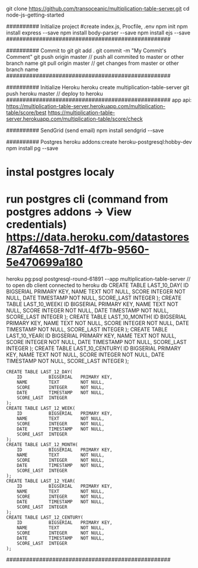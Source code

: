 git clone  https://github.com/transoceanic/multiplication-table-server.git
cd node-js-getting-started

########## Initialize project
#create index.js, Procfile, .env
npm init
npm install express --save
npm install body-parser --save
npm install ejs --save
##################################################

########## Commit to git
git add .
git commit -m "My Commit's Comment"
git push origin master // push all commited to master or other branch name
git pull origin master // get changes from master or other branch name
##################################################

########## Initialize Heroku
heroku create multiplication-table-server
git push heroku master    // deploy to heroku
##################################################
app api:
https://multiplication-table-server.herokuapp.com/multiplication-table/score/best
https://multiplication-table-server.herokuapp.com/multiplication-table/score/check

########## SendGrid (send email)
npm install sendgrid --save

########## Postgres
heroku addons:create heroku-postgresql:hobby-dev
npm install pg --save
# instal postgres localy
# run postgres cli (command from postgres addons -> View credentials) https://data.heroku.com/datastores/87af4658-7d1f-4f7b-9560-5e470699a180
heroku pg:psql postgresql-round-61891 --app multiplication-table-server // to open db client connected to heroku db
    CREATE TABLE LAST_10_DAY(
        ID          BIGSERIAL   PRIMARY KEY,
        NAME        TEXT        NOT NULL,
        SCORE       INTEGER     NOT NULL,
        DATE        TIMESTAMP   NOT NULL,
        SCORE_LAST  INTEGER
    );
    CREATE TABLE LAST_10_WEEK(
        ID          BIGSERIAL   PRIMARY KEY,
        NAME        TEXT        NOT NULL,
        SCORE       INTEGER     NOT NULL,
        DATE        TIMESTAMP   NOT NULL,
        SCORE_LAST  INTEGER
    );
    CREATE TABLE LAST_10_MONTH(
        ID          BIGSERIAL   PRIMARY KEY,
        NAME        TEXT        NOT NULL,
        SCORE       INTEGER     NOT NULL,
        DATE        TIMESTAMP   NOT NULL,
        SCORE_LAST  INTEGER
    );
    CREATE TABLE LAST_10_YEAR(
        ID          BIGSERIAL   PRIMARY KEY,
        NAME        TEXT        NOT NULL,
        SCORE       INTEGER     NOT NULL,
        DATE        TIMESTAMP   NOT NULL,
        SCORE_LAST  INTEGER
    );
    CREATE TABLE LAST_10_CENTURY(
        ID          BIGSERIAL   PRIMARY KEY,
        NAME        TEXT        NOT NULL,
        SCORE       INTEGER     NOT NULL,
        DATE        TIMESTAMP   NOT NULL,
        SCORE_LAST  INTEGER
    );

    CREATE TABLE LAST_12_DAY(
        ID          BIGSERIAL   PRIMARY KEY,
        NAME        TEXT        NOT NULL,
        SCORE       INTEGER     NOT NULL,
        DATE        TIMESTAMP   NOT NULL,
        SCORE_LAST  INTEGER
    );
    CREATE TABLE LAST_12_WEEK(
        ID          BIGSERIAL   PRIMARY KEY,
        NAME        TEXT        NOT NULL,
        SCORE       INTEGER     NOT NULL,
        DATE        TIMESTAMP   NOT NULL,
        SCORE_LAST  INTEGER
    );
    CREATE TABLE LAST_12_MONTH(
        ID          BIGSERIAL   PRIMARY KEY,
        NAME        TEXT        NOT NULL,
        SCORE       INTEGER     NOT NULL,
        DATE        TIMESTAMP   NOT NULL,
        SCORE_LAST  INTEGER
    );
    CREATE TABLE LAST_12_YEAR(
        ID          BIGSERIAL   PRIMARY KEY,
        NAME        TEXT        NOT NULL,
        SCORE       INTEGER     NOT NULL,
        DATE        TIMESTAMP   NOT NULL,
        SCORE_LAST  INTEGER
    );
    CREATE TABLE LAST_12_CENTURY(
        ID          BIGSERIAL   PRIMARY KEY,
        NAME        TEXT        NOT NULL,
        SCORE       INTEGER     NOT NULL,
        DATE        TIMESTAMP   NOT NULL,
        SCORE_LAST  INTEGER
    );

##################################################
